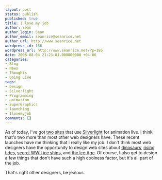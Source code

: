 ```yaml
---
layout: post
status: publish
published: true
title: I love my job
author: Sean
author_login: Sean
author_email: seanrice@seanrice.net
author_url: http://www.seanrice.net
wordpress_id: 186
wordpress_url: http://www.seanrice.net/?p=186
date: 2008-08-04 21:23:01.000000000 +04:00
categories:
- Blog
- News
- Thoughts
- Going Live
tags:
- Design
- Silverlight
- Programming
- animation
- SuperGraphics
- launching
- Ilovemyjob
comments: []
---
```

As of today, I've got <a title="New Brunswick SuperGraphic Site" href="http://www.seanrice.net/179/new-brunswick-sg-site/">two</a> <a title="Nebraska SuperGraphic Site" href="http://www.seanrice.net/163/nebraska-sg-site/">sites</a> that use <a href="http://microsoft.com/silverlight" target="_blank">Silverlight</a> for animation live. I think that's two more than most other web designers have. These recent launches have me thinking that I really like my job. I don't think most web designers have the opportunity to design web sites about <a title="Nebraska SuperGraphic Site" href="http://www.seanrice.net/163/nebraska-sg-site/">dinosaurs</a>, <a title="New Brunswick SuperGraphic Site" href="http://www.seanrice.net/179/new-brunswick-sg-site/">rising tides</a>, <a title="Alberta Supergraphic Site" href="http://www.seanrice.net/122/alberta-supergraphic-site/">secret WWII ice ships</a>, and <a title="Maine SuperGraphic Site" href="http://www.seanrice.net/12/maine-supergraphic-site/">the Ice Age</a>. Of course, I also get to design a few things that don't have such a high coolness factor, but it's all part of the job.

That's right other designers, be jealous.
